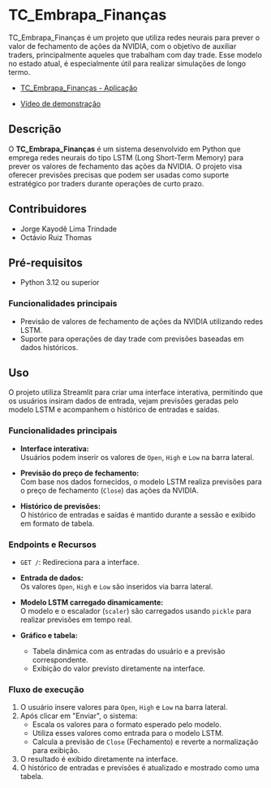 # TC_Embrapa_Finanças

TC_Embrapa_Finanças é um projeto que utiliza redes neurais para prever o valor de fechamento de ações da NVIDIA, com o objetivo de auxiliar traders, principalmente aqueles que trabalham com day trade. Esse modelo no estado atual, é especialmente útil para realizar simulações de longo termo.

- [TC_Embrapa_Finanças - Aplicação](https://tcfinancas-nvidia-pred.streamlit.app/)
  
- [Vídeo de demonstração](https://youtu.be/KPAUvcIHdu0)

## Descrição

O **TC_Embrapa_Finanças** é um sistema desenvolvido em Python que emprega redes neurais do tipo LSTM (Long Short-Term Memory) para prever os valores de fechamento das ações da NVIDIA. O projeto visa oferecer previsões precisas que podem ser usadas como suporte estratégico por traders durante operações de curto prazo.

## Contribuidores

- Jorge Kayodê Lima Trindade
- Octávio Ruiz Thomas

## Pré-requisitos

- Python 3.12 ou superior

### Funcionalidades principais

- Previsão de valores de fechamento de ações da NVIDIA utilizando redes LSTM.
- Suporte para operações de day trade com previsões baseadas em dados históricos.

## Uso

O projeto utiliza Streamlit para criar uma interface interativa, permitindo que os usuários insiram dados de entrada, vejam previsões geradas pelo modelo LSTM e acompanhem o histórico de entradas e saídas.

### Funcionalidades principais

- **Interface interativa:**  
  Usuários podem inserir os valores de `Open`, `High` e `Low` na barra lateral.
  
- **Previsão do preço de fechamento:**  
  Com base nos dados fornecidos, o modelo LSTM realiza previsões para o preço de fechamento (`Close`) das ações da NVIDIA.

- **Histórico de previsões:**  
  O histórico de entradas e saídas é mantido durante a sessão e exibido em formato de tabela.

### Endpoints e Recursos
- `GET /`: Redireciona para a interface.

- **Entrada de dados:**  
  Os valores `Open`, `High` e `Low` são inseridos via barra lateral.

- **Modelo LSTM carregado dinamicamente:**  
  O modelo e o escalador (`scaler`) são carregados usando `pickle` para realizar previsões em tempo real.

- **Gráfico e tabela:**  
  - Tabela dinâmica com as entradas do usuário e a previsão correspondente.
  - Exibição do valor previsto diretamente na interface.

### Fluxo de execução

1. O usuário insere valores para `Open`, `High` e `Low` na barra lateral.  
2. Após clicar em "Enviar", o sistema:
   - Escala os valores para o formato esperado pelo modelo.
   - Utiliza esses valores como entrada para o modelo LSTM.
   - Calcula a previsão de `Close` (Fechamento) e reverte a normalização para exibição.
3. O resultado é exibido diretamente na interface.
4. O histórico de entradas e previsões é atualizado e mostrado como uma tabela.

